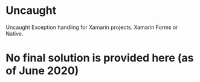 # Uncaught
Uncaught Exception handling for Xamarin projects. Xamarin Forms or Native.

# No final solution is provided here (as of June 2020)
